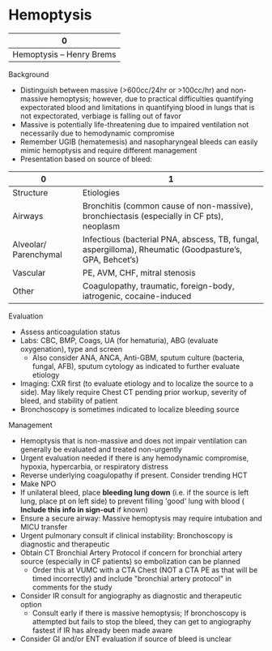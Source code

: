 # Hemoptysis

| 0                        |
|--------------------------|
| Hemoptysis – Henry Brems |

Background

-   Distinguish between massive (>600cc/24hr or >100cc/hr) and
    non-massive hemoptysis; however, due to practical difficulties
    quantifying expectorated blood and limitations in quantifying blood
    in lungs that is not expectorated, verbiage is falling out of favor
-   Massive is potentially life-threatening due to impaired ventilation
    not necessarily due to hemodynamic compromise
-   Remember UGIB (hematemesis) and nasopharyngeal bleeds can easily
    mimic hemoptysis and require different management
-   Presentation based on source of bleed:

| 0                     | 1                                                                                                       |
|-----------------------|---------------------------------------------------------------------------------------------------------|
| Structure             | Etiologies                                                                                              |
| Airways               | Bronchitis (common cause of non-massive), bronchiectasis (especially in CF pts), neoplasm               |
| Alveolar/ Parenchymal | Infectious (bacterial PNA, abscess, TB, fungal, aspergilloma), Rheumatic (Goodpasture’s, GPA, Behcet’s) |
| Vascular              | PE, AVM, CHF, mitral stenosis                                                                           |
| Other                 | Coagulopathy, traumatic, foreign-body, iatrogenic, cocaine-induced                                      |

Evaluation

-   Assess anticoagulation status
-   Labs: CBC, BMP, Coags, UA (for hematuria), ABG (evaluate
    oxygenation), type and screen
    -   Also consider ANA, ANCA, Anti-GBM, sputum culture (bacteria,
        fungal, AFB), sputum cytology as indicated to further evaluate
        etiology
-   Imaging: CXR first (to evaluate etiology and to localize the source
    to a side). May likely require Chest CT pending prior workup,
    severity of bleed, and stability of patient
-   Bronchoscopy is sometimes indicated to localize bleeding source

Management

-   Hemoptysis that is non-massive and does not impair ventilation can
    generally be evaluated and treated non-urgently
-   Urgent evaluation needed if there is any hemodynamic compromise,
    hypoxia, hypercarbia, or respiratory distress
-   Reverse underlying coagulopathy if present. Consider trending HCT
-   Make NPO
-   If unilateral bleed, place **bleeding lung down** (i.e. if the
    source is left lung, place pt on left side) to prevent filling
    'good' lung with blood ( **Include this info in sign-out** if known)
-   Ensure a secure airway: Massive hemoptysis may require intubation
    and MICU transfer
-   Urgent pulmonary consult if clinical instability: Bronchoscopy is
    diagnostic and therapeutic
-   Obtain CT Bronchial Artery Protocol if concern for bronchial artery
    source (especially in CF patients) so embolization can be planned
    -   Order this at VUMC with a CTA Chest (NOT a CTA PE as that will
        be timed incorrectly) and include "bronchial artery protocol" in
        comments for the study
-   Consider IR consult for angiography as diagnostic and therapeutic
    option
    -   Consult early if there is massive hemoptysis; If bronchoscopy is
        attempted but fails to stop the bleed, they can get to
        angiography fastest if IR has already been made aware
-   Consider GI and/or ENT evaluation if source of bleed is unclear
